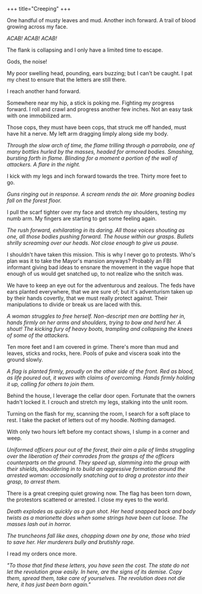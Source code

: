 +++
title="Creeping"
+++

One handful of musty leaves and mud. Another inch forward. A trail of blood growing across my face.

_ACAB! ACAB! ACAB!_

The flank is collapsing and I only have a limited time to escape.

Gods, the noise!

My poor swelling head, pounding, ears buzzing; but I can't be caught. I pat my chest to ensure that the letters are still there.

I reach another hand forward.

Somewhere near my hip, a stick is poking me. Fighting my progress forward. I roll and crawl and progress another few inches. Not an easy task with one immobilized arm.

Those cops, they must have been cops, that struck me off handed, must have hit a nerve. My left arm dragging limply along side my body.

_Through the slow arch of time, the flame trilling through a parrabola, one of many bottles hurled by the masses, headed for armored bodies. Smashing, bursting forth in flame. Blinding for a moment a portion of the wall of attackers. A flare in the night._

I kick with my legs and inch forward towards the tree. Thirty more feet to go.

_Guns ringing out in response. A scream rends the air. More groaning bodies fall on the forest floor._

I pull the scarf tighter over my face and stretch my shoulders, testing my numb arm. My fingers are starting to get some feeling again.

_The rush forward, exhilarating in its daring. All those voices shouting as one, all those bodies pushing forward. The house within our grasps. Bullets shrilly screaming over our heads. Not close enough to give us pause._

I shouldn't have taken this mission. This is why I never go to protests. Who's plan was it to take the Mayor's mansion anyways? Probably an FBI informant giving bad ideas to ensnare the movement in the vague hope that enough of us would get snatched up, to not realize who the snitch was.

We have to keep an eye out for the adventurous and zealous. The feds have ears planted everywhere, that we are sure of; but it's adventurism taken up by their hands covertly, that we must really protect against. Their manipulations to divide or break us are laced with this.

_A woman struggles to free herself. Non-descript men are bottling her in, hands firmly on her arms and shoulders, trying to bow and herd her. A shout! The kicking fury of heavy boots, trampling and collapsing the knees of some of the attackers._

Ten more feet and I am covered in grime. There's more than mud and leaves, sticks and rocks, here. Pools of puke and viscera soak into the ground slowly.

_A flag is planted firmly, proudly on the other side of the front. Red as blood, as life poured out, it waves with claims of overcoming. Hands firmly holding it up, calling for others to join them._

Behind the house, I leverage the cellar door open. Fortunate that the owners hadn't locked it. I crouch and stretch my legs, stalking into the unlit room.

Turning on the flash for my, scanning the room, I search for a soft place to rest. I take the packet of letters out of my hoodie. Nothing damaged.

With only two hours left before my contact shows, I slump in a corner and weep.

_Uniformed officers pour out of the forest, their aim a pile of limbs struggling over the liberation of their comrades from the grasps of the officers counterparts on the ground. They speed up, slamming into the group with their shields, shouldering in to build an aggressive formation around the arrested woman: occasionally snatching out to drag a protestor into their grasp, to arrest them._

There is a great creeping quiet growing now. The flag has been torn down, the protestors scattered or arrested. I close my eyes to the world.

_Death explodes as quickly as a gun shot. Her head snapped back and body twists as a marionette does when some strings have been cut loose. The masses lash out in horror._

_The truncheons fall like axes, chopping down one by one, those who tried to save her. Her murderers bully and brutishly rage._

I read my orders once more.

_"To those that find these letters, you have seen the cost. The state do not let the revolution grow easily. In here, are the signs of its demise. Copy them, spread them, take care of yourselves. The revolution does not die here, it has just been born again."_